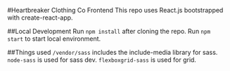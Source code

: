 #Heartbreaker Clothing Co Frontend
This repo uses React.js bootstrapped with create-react-app.

##Local Development
Run `npm install` after cloning the repo.
Run `npm start` to start local environment.

##Things used
`/vendor/sass` includes the include-media library for sass.
`node-sass` is used for sass dev.
`flexboxgrid-sass` is used for grid.
